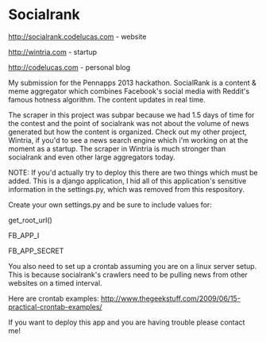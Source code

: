 Socialrank
==========

http://socialrank.codelucas.com - website 

http://wintria.com   - startup

http://codelucas.com - personal blog


My submission for the Pennapps 2013 hackathon. SocialRank is a content & meme aggregator which combines Facebook's social media with Reddit's famous hotness algorithm. The content updates in real time. 

The scraper in this project was subpar because we had 1.5 days of time for the contest and the point of socialrank was not about the volume of news generated but how the content is organized. Check out my other project, Wintria, if you'd to see a news search engine which i'm working on at the moment as a startup. The scraper in Wintria is much stronger than socialrank and even other large aggregators today.

NOTE: If you'd actually try to deploy this there are two things which must be added.
This is a django application, I hid all of this application's sensitive information in
the settings.py, which was removed from this respository. 

Create your own settings.py and be sure to
include values for:

get_root_url()

FB_APP_I

FB_APP_SECRET

You also need to set up a crontab assuming you are on a linux server setup. This is
because socialrank's crawlers need to be pulling news from other websites on a timed
interval. 

Here are crontab examples: http://www.thegeekstuff.com/2009/06/15-practical-crontab-examples/

If you want to deploy this app and you are having trouble please contact me!


